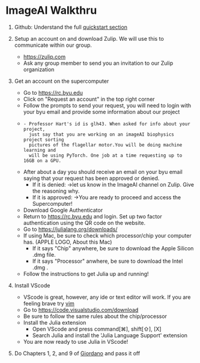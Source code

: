 # ImageAI Walkthru

1. Github: Understand the full [quickstart section](https://docs.github.com/en/get-started)
2. Setup an account on and download Zulip. We will use this to communicate within our group.
    * https://zulip.com
    * Ask any group member to send you an invitation to our Zulip organization
3.  Get an account on the supercomputer
    * Go to https://rc.byu.edu
    * Click on "Request an account" in the top right corner
    * Follow the prompts to send your request, you will need to
      login with your byu email and provide some information about our project
    * 
          - Professor Hart's id is glh43. When asked for info about your project,
            just say that you are working on an imageAI biophysics project sorting
            pictures of the flagellar motor.You will be doing machine learning and
            will be using PyTorch. One job at a time requesting up to 16GB on a GPU.
    * After about a day you should receive an email on your byu email saying that your request has been approved or denied.
      * If it is denied: ->let us know in the ImageAI channel on Zulip. Give the reasoning why.
      * If it is approved: ->You are ready to proceed and access the Supercomputer!
    * Download Google Authenticator
    * Return to https://rc.byu.edu and login. Set up two factor authentication using the QR code on the website.
    * Go to https://julialang.org/downloads/
    * If using Mac, be sure to check which processor/chip your computer has. (APPLE LOGO, About this Mac)
        * If it says "Chip" anywhere, be sure to download the Apple Silicon .dmg file.
        * If it says "Processor" anwhere, be sure to download the Intel .dmg .
    * Follow the instructions to get Julia up and running!
5.  Install VScode
    * VScode is great, however, any ide or text editor will work. If you are feeling brave try [vim](https://www.vim.org/)
    * Go to https://code.visualstudio.com/download
    * Be sure to follow the same rules about the chip/processor
    * Install the Julia extension
      * Open VScode and press command[⌘], shift[⇧], [X]
      * Search Julia and install the 'Julia Language Support' extension
    * You are now ready to use Julia in VScode!   

6.  Do Chapters 1, 2, and 9 of [Giordano](https://drive.google.com/drive/folders/1fRZ3O7edJSBFz9f5hYGVnzf6_JLeRBmc?usp=sharing) and pass it off
